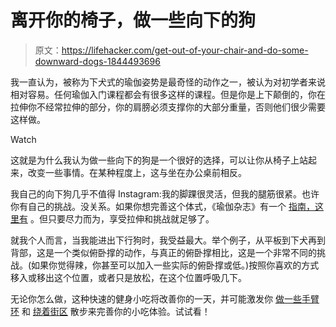 # 离开你的椅子，做一些向下的狗

> 原文：<https://lifehacker.com/get-out-of-your-chair-and-do-some-downward-dogs-1844493696>

我一直认为，被称为下犬式的瑜伽姿势是最奇怪的动作之一，被认为对初学者来说相对容易。任何瑜伽入门课程都会有很多这样的课程。但是你是上下颠倒的，你在拉伸你不经常拉伸的部分，你的肩膀必须支撑你的大部分重量，否则他们很少需要这样做。

Watch

这就是为什么我认为做一些向下的狗是一个很好的选择，可以让你从椅子上站起来，改变一些事情。在某种程度上，这与坐在办公桌前相反。

我自己的向下狗几乎不值得 Instagram:我的脚踝很灵活，但我的腿筋很紧。也许你有自己的挑战。没关系。如果你想完善这个体式，《瑜伽杂志》有一个 [指南，这里有](https://www.yogajournal.com/poses/downward-facing-dog) 。但只要尽力而为，享受拉伸和挑战就足够了。

就我个人而言，当我能进出下行狗时，我受益最大。举个例子，从平板到下犬再到背部，这是一个类似俯卧撑的动作，与真正的俯卧撑相比，这是一个非常不同的挑战。(如果你觉得辣，你甚至可以加入一些实际的俯卧撑或低。)按照你喜欢的方式移入或移出这个位置，或者只是放松，在这个位置呼吸几下。

无论你怎么做，这种快速的健身小吃将改善你的一天，并可能激发你 [做一些手臂环](https://vitals.lifehacker.com/get-up-and-do-some-arm-circles-1844420029) 和 [绕着街区](https://vitals.lifehacker.com/get-up-and-go-for-a-walk-already-1844325797) 散步来完善你的小吃体验。试试看！
